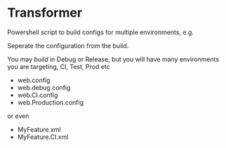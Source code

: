 # Transformer

Powershell script to build configs for multiple environments, e.g.

Seperate the configuration from the build.

You may *build* in Debug or Release, but you will have many environments you are targeting, CI, Test, Prod etc

- web.config
- web.debug.config
- web.CI.config
- web.Production.config

or even

- MyFeature.xml
- MyFeature.CI.xml


